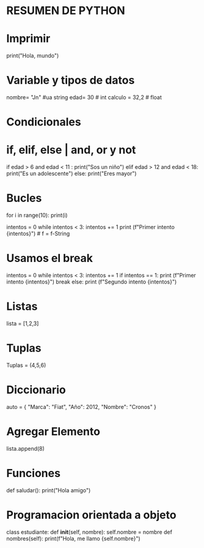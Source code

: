 #    RESUMEN DE PYTHON 

# Imprimir
print("Hola, mundo")

# Variable y tipos de datos
nombre= "Jn" #ua string
edad= 30 # int
calculo = 32,2 # float 

# Condicionales
# if, elif, else | and, or y not
if edad > 6 and edad < 11 :
    print("Sos un niño")
elif edad > 12 and edad < 18:
    print("Es un adolescente")
else:
    print("Eres mayor")

# Bucles

for i in range(10):
    print(i)

intentos = 0
while intentos < 3:
    intentos += 1
    print (f"Primer intento {intentos}") # f = f-String

# Usamos el break

intentos = 0
while intentos < 3:
    intentos += 1
    if intentos == 1:
        print (f"Primer intento {intentos}") 
        break
    else:
        print (f"Segundo intento {intentos}")


# Listas
lista = [1,2,3]

# Tuplas
Tuplas = (4,5,6)

# Diccionario
auto = {
    "Marca": "Fiat",
    "Año": 2012,
    "Nombre": "Cronos"
}

# Agregar Elemento

lista.append(8)

# Funciones

def saludar():
    print("Hola amigo")

# Programacion orientada a objeto
class estudiante:
    def __init__(self, nombre):
        self.nombre = nombre
    def nombres(self):
        print(f"Hola, me llamo {self.nombre}")

